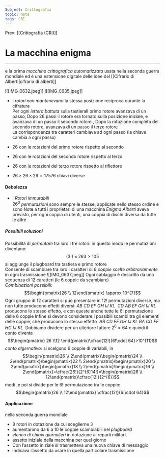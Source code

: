 ```yaml
---
Subject: Crittografia
topic: nota
tags: CRI
---
```


Prev: [[Crittografia (CRI)]]

# La macchina enigma
---
e la prima _macchina crittografica automatizzata_  usata nella seconda guerra mondiale ed è una estensione digitale delle idee del [[Cifrario di Alberti|cifrario di alberti]] 

![[IMG_0632.jpeg]]
![[IMG_0635.jpeg]]


- I _rotori non mantenevano_ la stessa posizione reciproca durante la cifratura  
    Per ogni _lettera battuta_ sulla tastieraIl primo rotore avanzava di un passo, Dopo $26$ passi il rotore era tornato sulla posizione iniziale, e avanzava di un passo il secondo rotore , Dopo la rotazione completa del secondo rotore, avanzava di un passo il terzo rotore  
    La corrispondenza tra caratteri cambiava ad ogni passo (la chiave cambia a ogni passo)

- 26 con le rotazioni del primo rotore rispetto al secondo  
- 26 con le rotazioni del secondo rotore rispetto al terzo 
- 26 con le rotazioni del terzo rotore rispetto al riflettore  
- $26 \times 26 \times 26 = 17576$ chiavi diverse

#### Debolezza
- I _Rotori immutabili_  
    $26^{3}$ _permutazioni_ sono sempre le stesse, applicate nello stesso ordine e sono Note a tutti i proprietari di una macchina _Enigma_
        _Alberti_ aveva previsto, per ogni coppia di utenti, una coppia di dischi diversa da tutte le altre  

##### Possibili soluzioni 
Possibilità di _permutare_ tra loro i tre rotori:
 in questo modo le permutazioni diventano: $$(3!) \times 263 > 105$$si aggiunge il plugboard tra tastiera e primo rotore  
Consente di scambiare tra loro i caratteri di _6 coppie scelte arbitrariamente_ in ogni trasmissione
![[IMG_0637.jpeg]]
Ogni cablaggio è descritto da una sequenza di 12 caratteri (le 6 coppie da scambiare)  
_Combinazioni possibili_:$$\begin{pmatrix}26  \\ 12\end{pmatrix} \approx 10^{7}$$
	Ogni gruppo di 12 caratteri si può presentare in $12!$ permutazioni diverse, ma non tutte producono effetti diversi:
    _AB CD EF GH IJ KL_ 
	_CD AB EF GH IJ KL_ 
	producono lo stesso effetto, e con queste anche tutte le 6! permutazione delle 6 coppie
	Infine si devono considerare i possibili scambi tra gli elementi delle coppie, che producono lo stesso effetto 
	_AB CD EF GH IJ KL_ 
	_BA CD EF HG IJ KL_ 
	Dobbiamo dividere per un ulteriore fattore $2^{6} = 64$
	e quindi il conto diventa$$\begin{pmatrix}
26 \\12 
\end{pmatrix}\cfrac{12!}{6!\cdot 64}>10^{11}$$
_conto algernativo_:
	si scelgono 6 coppie di variabili, in 
	$$\begin{pmatrix}26 \\ 2\end{pmatrix}\begin{pmatrix}24 \\ 2\end{pmatrix}\begin{pmatrix}22 \\ 2\end{pmatrix}\begin{pmatrix}20 \\ 2\end{pmatrix}\begin{pmatrix}18 \\ 2\end{pmatrix}\begin{pmatrix}16 \\ 2\end{pmatrix}=\cfrac{26!}{2^{6}14!}=\begin{pmatrix}26 \\ 12\end{pmatrix}\cfrac{12!}{2^{6}}$$
	modi ,e poi si divide per le $6!$ permutazione tra le coppie:
	$$\begin{pmatrix}26 \\ 12\end{pmatrix} \cfrac{12!}{6!\cdot 64}$$




#### Applicazione
nella seconda guerra mondiale 
- 8 rotori in dotazione da cui sceglierne 3
- aumentarono da 6 a 10  le coppie scambiabili nel _plugboard_
- _elenco di chiavi giornalieri_  in dotazione ai reparti militari.
- assetto iniziale della macchina per quel giorno
- Con l’assetto iniziale si trasmetteva una nuova chiave di messaggio 
- indicava l’assetto da usare in quella particolare trasmissione

 